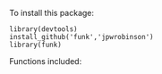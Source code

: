 To install this package:

```
library(devtools)
install_github('funk','jpwrobinson')
library(funk)
```

Functions included:


